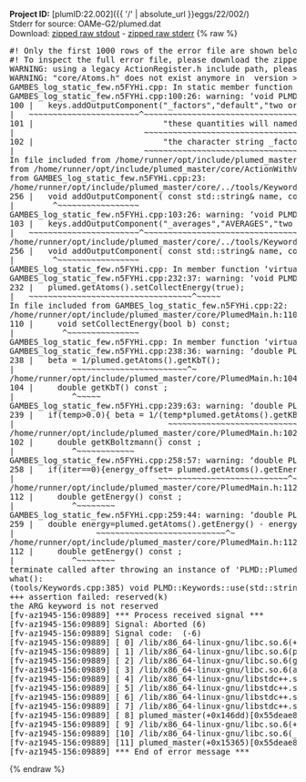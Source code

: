 **Project ID:** [plumID:22.002]({{ '/' | absolute_url }}eggs/22/002/)  
Stderr for source:  OAMe-G2/plumed.dat   
Download: [zipped raw stdout](plumed.dat.plumed_master.stdout.txt.zip) - [zipped raw stderr](plumed.dat.plumed_master.stderr.txt.zip) 
{% raw %}
<pre>
#! Only the first 1000 rows of the error file are shown below
#! To inspect the full error file, please download the zipped raw stderr file above
WARNING: using a legacy ActionRegister.h include path, please use <<#include "core/ActionRegister.h">>
WARNING: "core/Atoms.h" does not exist anymore in  version >=2.10, you should change your code.
GAMBES_log_static_few.n5FYHi.cpp: In static member function ‘static void PLMD::bias::GAMBESL::registerKeywords(PLMD::Keywords&)’:
GAMBES_log_static_few.n5FYHi.cpp:100:26: warning: ‘void PLMD::Keywords::addOutputComponent(const std::string&, const std::string&, const std::string&)’ is deprecated: Use addOutputComponent with four argument and specify valid types for value from scalar/vector/matrix/grid [-Wdeprecated-declarations]
100 |   keys.addOutputComponent("_factors","default","two or more weighing factors for bias"
|   ~~~~~~~~~~~~~~~~~~~~~~~^~~~~~~~~~~~~~~~~~~~~~~~~~~~~~~~~~~~~~~~~~~~~~~~~~~~~~~~~~~~~
101 |                           "these quantities will named with  the gaussian number followed by "
|                           ~~~~~~~~~~~~~~~~~~~~~~~~~~~~~~~~~~~~~~~~~~~~~~~~~~~~~~~~~~~~~~~~~~~~
102 |                           "the character string _factors. These quantities tell the user the value of the factor ");
|                           ~~~~~~~~~~~~~~~~~~~~~~~~~~~~~~~~~~~~~~~~~~~~~~~~~~~~~~~~~~~~~~~~~~~~~~~~~~~~~~~~~~~~~~~~~
In file included from /home/runner/opt/include/plumed_master/core/Action.h:27,
from /home/runner/opt/include/plumed_master/core/ActionWithValue.h:25,
from GAMBES_log_static_few.n5FYHi.cpp:23:
/home/runner/opt/include/plumed_master/core/../tools/Keywords.h:256:8: note: declared here
256 |   void addOutputComponent( const std::string& name, const std::string& key, const std::string& descr );
|        ^~~~~~~~~~~~~~~~~~
GAMBES_log_static_few.n5FYHi.cpp:103:26: warning: ‘void PLMD::Keywords::addOutputComponent(const std::string&, const std::string&, const std::string&)’ is deprecated: Use addOutputComponent with four argument and specify valid types for value from scalar/vector/matrix/grid [-Wdeprecated-declarations]
103 |   keys.addOutputComponent("_averages","AVERAGES","two or more the averages");
|   ~~~~~~~~~~~~~~~~~~~~~~~^~~~~~~~~~~~~~~~~~~~~~~~~~~~~~~~~~~~~~~~~~~~~~~~~~~
/home/runner/opt/include/plumed_master/core/../tools/Keywords.h:256:8: note: declared here
256 |   void addOutputComponent( const std::string& name, const std::string& key, const std::string& descr );
|        ^~~~~~~~~~~~~~~~~~
GAMBES_log_static_few.n5FYHi.cpp: In member function ‘virtual void PLMD::bias::GAMBESL::prepare()’:
GAMBES_log_static_few.n5FYHi.cpp:232:37: warning: ‘void PLMD::PlumedMain::DeprecatedAtoms::setCollectEnergy(bool) const’ is deprecated [-Wdeprecated-declarations]
232 |   plumed.getAtoms().setCollectEnergy(true);
|   ~~~~~~~~~~~~~~~~~~~~~~~~~~~~~~~~~~^~~~~~
In file included from GAMBES_log_static_few.n5FYHi.cpp:22:
/home/runner/opt/include/plumed_master/core/PlumedMain.h:110:10: note: declared here
110 |     void setCollectEnergy(bool b) const;
|          ^~~~~~~~~~~~~~~~
GAMBES_log_static_few.n5FYHi.cpp: In member function ‘virtual void PLMD::bias::GAMBESL::calculate()’:
GAMBES_log_static_few.n5FYHi.cpp:238:36: warning: ‘double PLMD::PlumedMain::DeprecatedAtoms::getKbT() const’ is deprecated: Use Action::getkBT() N.B. this function also reads the TEMP keyword from the input for you. [-Wdeprecated-declarations]
238 |   beta = 1/plumed.getAtoms().getKbT();
|            ~~~~~~~~~~~~~~~~~~~~~~~~^~
/home/runner/opt/include/plumed_master/core/PlumedMain.h:104:12: note: declared here
104 |     double getKbT() const ;
|            ^~~~~~
GAMBES_log_static_few.n5FYHi.cpp:239:63: warning: ‘double PLMD::PlumedMain::DeprecatedAtoms::getKBoltzmann() const’ is deprecated: Use Action::getKBoltzmann(). [-Wdeprecated-declarations]
239 |   if(temp>0.0){ beta = 1/(temp*plumed.getAtoms().getKBoltzmann()) ; }
|                                ~~~~~~~~~~~~~~~~~~~~~~~~~~~~~~~^~
/home/runner/opt/include/plumed_master/core/PlumedMain.h:102:12: note: declared here
102 |     double getKBoltzmann() const ;
|            ^~~~~~~~~~~~~
GAMBES_log_static_few.n5FYHi.cpp:258:57: warning: ‘double PLMD::PlumedMain::DeprecatedAtoms::getEnergy() const’ is deprecated [-Wdeprecated-declarations]
258 |   if(iter==0){energy_offset= plumed.getAtoms().getEnergy();}
|                              ~~~~~~~~~~~~~~~~~~~~~~~~~~~^~
/home/runner/opt/include/plumed_master/core/PlumedMain.h:112:12: note: declared here
112 |     double getEnergy() const ;
|            ^~~~~~~~~
GAMBES_log_static_few.n5FYHi.cpp:259:44: warning: ‘double PLMD::PlumedMain::DeprecatedAtoms::getEnergy() const’ is deprecated [-Wdeprecated-declarations]
259 |   double energy=plumed.getAtoms().getEnergy() - energy_offset;
|                 ~~~~~~~~~~~~~~~~~~~~~~~~~~~^~
/home/runner/opt/include/plumed_master/core/PlumedMain.h:112:12: note: declared here
112 |     double getEnergy() const ;
|            ^~~~~~~~~
terminate called after throwing an instance of 'PLMD::Plumed::ExceptionError'
what():
(tools/Keywords.cpp:385) void PLMD::Keywords::use(std::string_view)
+++ assertion failed: reserved(k)
the ARG keyword is not reserved
[fv-az1945-156:09889] *** Process received signal ***
[fv-az1945-156:09889] Signal: Aborted (6)
[fv-az1945-156:09889] Signal code:  (-6)
[fv-az1945-156:09889] [ 0] /lib/x86_64-linux-gnu/libc.so.6(+0x45330)[0x7fa442a45330]
[fv-az1945-156:09889] [ 1] /lib/x86_64-linux-gnu/libc.so.6(pthread_kill+0x11c)[0x7fa442a9eb2c]
[fv-az1945-156:09889] [ 2] /lib/x86_64-linux-gnu/libc.so.6(gsignal+0x1e)[0x7fa442a4527e]
[fv-az1945-156:09889] [ 3] /lib/x86_64-linux-gnu/libc.so.6(abort+0xdf)[0x7fa442a288ff]
[fv-az1945-156:09889] [ 4] /lib/x86_64-linux-gnu/libstdc++.so.6(+0xa5ff5)[0x7fa442ea5ff5]
[fv-az1945-156:09889] [ 5] /lib/x86_64-linux-gnu/libstdc++.so.6(+0xbb0da)[0x7fa442ebb0da]
[fv-az1945-156:09889] [ 6] /lib/x86_64-linux-gnu/libstdc++.so.6(_ZSt10unexpectedv+0x0)[0x7fa442ea5a55]
[fv-az1945-156:09889] [ 7] /lib/x86_64-linux-gnu/libstdc++.so.6(+0xa5a6f)[0x7fa442ea5a6f]
[fv-az1945-156:09889] [ 8] plumed_master(+0x146dd)[0x55deae8756dd]
[fv-az1945-156:09889] [ 9] /lib/x86_64-linux-gnu/libc.so.6(+0x2a1ca)[0x7fa442a2a1ca]
[fv-az1945-156:09889] [10] /lib/x86_64-linux-gnu/libc.so.6(__libc_start_main+0x8b)[0x7fa442a2a28b]
[fv-az1945-156:09889] [11] plumed_master(+0x15365)[0x55deae876365]
[fv-az1945-156:09889] *** End of error message ***
</pre>
{% endraw %}
